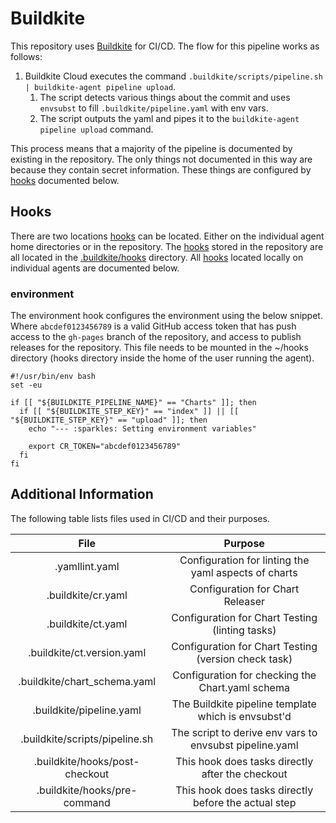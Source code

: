 # Buildkite

This repository uses [Buildkite] for CI/CD. The flow for this pipeline works as follows:

1. Buildkite Cloud executes the command `.buildkite/scripts/pipeline.sh | buildkite-agent pipeline upload`.
    1. The script detects various things about the commit and uses `envsubst` to fill `.buildkite/pipeline.yaml` with
       env vars.
    2. The script outputs the yaml and pipes it to the `buildkite-agent pipeline upload` command.

This process means that a majority of the pipeline is documented by existing in the repository. The only things not
documented in this way are because they contain secret information. These things are configured by [hooks] documented
below.

## Hooks

There are two locations [hooks] can be located. Either on the individual agent home directories or in the repository.
The [hooks] stored in the repository are all located in the
[.buildkite/hooks](https://github.com/authelia/chartrepo/tree/master/.buildkite) directory. All [hooks] located locally
on individual agents are documented below.

### environment

The environment hook configures the environment using the below snippet. Where `abcdef0123456789` is a valid GitHub
access token that has push access to the `gh-pages` branch of the repository, and access to publish releases for the
repository. This file needs to be mounted in the ~/hooks directory (hooks directory inside the home of the user running
the agent).

```console
#!/usr/bin/env bash
set -eu

if [[ "${BUILDKITE_PIPELINE_NAME}" == "Charts" ]]; then
  if [[ "${BUILDKITE_STEP_KEY}" == "index" ]] || [[ "${BUILDKITE_STEP_KEY}" == "upload" ]]; then
    echo "--- :sparkles: Setting environment variables"

    export CR_TOKEN="abcdef0123456789"
  fi
fi
```

## Additional Information

The following table lists files used in CI/CD and their purposes.

|File                          |Purpose                                                |
|:----------------------------:|:-----------------------------------------------------:|
|.yamllint.yaml                |Configuration for linting the yaml aspects of charts   |
|.buildkite/cr.yaml            |Configuration for Chart Releaser                       |
|.buildkite/ct.yaml            |Configuration for Chart Testing (linting tasks)        |
|.buildkite/ct.version.yaml    |Configuration for Chart Testing (version check task)   |
|.buildkite/chart_schema.yaml  |Configuration for checking the Chart.yaml schema       |
|.buildkite/pipeline.yaml      |The Buildkite pipeline template which is envsubst'd    |
|.buildkite/scripts/pipeline.sh|The script to derive env vars to envsubst pipeline.yaml|
|.buildkite/hooks/post-checkout|This hook does tasks directly after the checkout       |
|.buildkite/hooks/pre-command  |This hook does tasks directly before the actual step   |

[hooks]: https://buildkite.com/docs/agent/v3/hooks

[Buildkite]: https://buildkite.com